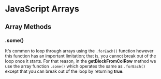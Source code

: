 # JavaScript Arrays

## Array Methods

### .some()

It's common to loop through arrays using the  `.forEach()`  function however this function has an important limitation; that is, you cannot break out of the loop once it starts. For that reason, in the **getBlockFromColRow** method we use the array function  `.some()`  which operates the same as  `.forEach()`  except that you can break out of the loop by returning **true**.

